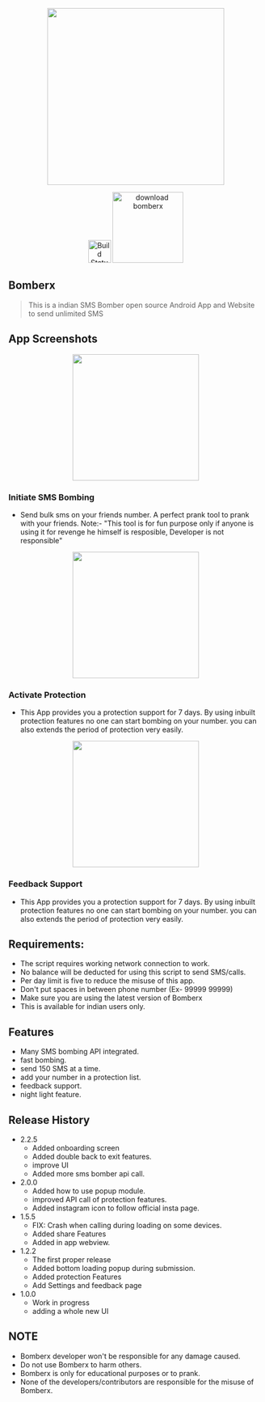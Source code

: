 <p align="center"><img src="https://bomberx.in/img/icon.png" width="350"></p>
<p align="center">
<a href="https://bomberx.in"><img src="https://cdn.iconscout.com/icon/free/png-512/chrome-36-569244.png" width="45"  alt="Build Status"></a>
<a href="https://bomberx.in/update"><img src="https://cdn.worldvectorlogo.com/logos/google-play-download-android-app.svg"  width="140" alt="download bomberx"></a>
</p>

## Bomberx

> This is a indian SMS Bomber open source Android App and Website to send unlimited SMS

## App Screenshots
<p align="center"><img src="http://bomberx.in/img/bomber.png" width="250"></p>

### Initiate SMS Bombing

- Send bulk sms on your friends number. A perfect prank tool to prank with your friends. Note:- "This tool is for fun purpose only if anyone is using it for revenge he himself is resposible, Developer is not responsible" 

<p align="center"><img src="http://bomberx.in/img/protection.png" width="250"></p>

### Activate Protection

- This App provides you a protection support for 7 days. By using inbuilt protection features no one can start bombing on your number. you can also extends the period of protection very easily.

<p align="center"><img src="http://bomberx.in/img/feedback.png" width="250"></p>


### Feedback Support

- This App provides you a protection support for 7 days. By using inbuilt protection features no one can start bombing on your number. you can also extends the period of protection very easily.


## Requirements:

- The script requires working network connection to work.
- No balance will be deducted for using this script to send SMS/calls.
- Per day limit is five to reduce the misuse of this app.
- Don't put spaces in between phone number (Ex- 99999 99999)
- Make sure you are using the latest version of Bomberx
- This is available for indian users only.

## Features 
- Many SMS bombing API integrated.
- fast bombing.
- send 150 SMS at a time.
- add your number in a protection list.
- feedback support.
- night light feature.

## Release History

* 2.2.5
    * Added onboarding screen
    * Added double back to exit features.
    * improve UI
    * Added more sms bomber api call.
* 2.0.0
    * Added how to use popup module.
    * improved API call of protection features.
    * Added instagram icon to follow official insta page.
* 1.5.5
    * FIX: Crash when calling during loading on some devices.
    * Added share Features
    * Added in app webview.
* 1.2.2
    * The first proper release
    * Added bottom loading popup during submission.
    * Added protection Features
    * Add Settings and feedback page
* 1.0.0
    * Work in progress
    * adding a whole new UI

## NOTE 
- Bomberx developer won't be responsible for any damage caused.
- Do not use Bomberx to harm others.
- Bomberx is only for educational purposes or to prank.
- None of the developers/contributors are responsible for the misuse of Bomberx.

